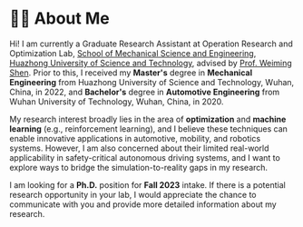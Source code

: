 # 👨‍🎓 About Me
Hi! I am currently a Graduate Research Assistant at Operation Research and Optimization Lab, [School of Mechanical Science and Engineering](http://mse.hust.edu.cn), [Huazhong University of Science and Technology](http://english.hust.edu.cn), advised by [Prof. Weiming Shen](https://scholar.google.ca/citations?user=FuSHsx4AAAAJ&hl=en). Prior to this, I received my **Master's** degree in **Mechanical Engineering** from Huazhong University of Science and Technology, Wuhan, China, in 2022, and **Bachelor's** degree in **Automotive Engineering** from Wuhan University of Technology, Wuhan, China, in 2020.

My research interest broadly lies in the area of **optimization** and **machine learning** (e.g., reinforcement learning), and I believe these techniques can enable innovative applications in automotive, mobility, and robotics systems. However, I am also concerned about their limited real-world applicability in safety-critical autonomous driving systems, and I want to explore ways to bridge the simulation-to-reality gaps in my research.

I am looking for a **Ph.D.** position for **Fall 2023** intake. If there is a potential research opportunity in your lab, I would appreciate the chance to communicate with you and provide more detailed information about my research.
